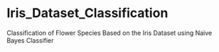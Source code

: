 # Iris_Dataset_Classification
Classification of Flower Species Based on the Iris Dataset using Naive Bayes Classifier
